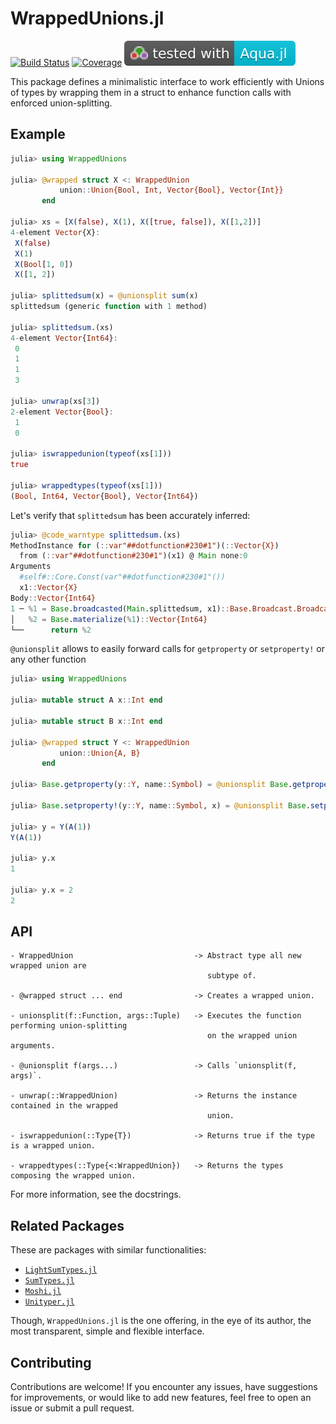 
# WrappedUnions.jl

[![Build Status](https://github.com/Tortar/WrappedUnions.jl/actions/workflows/CI.yml/badge.svg?branch=main)](https://github.com/Tortar/WrappedUnions.jl/actions/workflows/CI.yml?query=branch%3Amain)
[![Coverage](https://codecov.io/gh/Tortar/WrappedUnions.jl/branch/main/graph/badge.svg)](https://codecov.io/gh/Tortar/WrappedUnions.jl)
[![Aqua](https://raw.githubusercontent.com/JuliaTesting/Aqua.jl/master/badge.svg)](https://github.com/JuliaTesting/Aqua.jl)

This package defines a minimalistic interface to work efficiently with Unions of types by wrapping them in a struct
to enhance function calls with enforced union-splitting.

## Example

```julia
julia> using WrappedUnions

julia> @wrapped struct X <: WrappedUnion
           union::Union{Bool, Int, Vector{Bool}, Vector{Int}}
       end

julia> xs = [X(false), X(1), X([true, false]), X([1,2])]
4-element Vector{X}:
 X(false)
 X(1)
 X(Bool[1, 0])
 X([1, 2])

julia> splittedsum(x) = @unionsplit sum(x)
splittedsum (generic function with 1 method)

julia> splittedsum.(xs)
4-element Vector{Int64}:
 0
 1
 1
 3

julia> unwrap(xs[3])
2-element Vector{Bool}:
 1
 0

julia> iswrappedunion(typeof(xs[1]))
true

julia> wrappedtypes(typeof(xs[1]))
(Bool, Int64, Vector{Bool}, Vector{Int64})
```

Let's verify that `splittedsum` has been accurately inferred:

```julia
julia> @code_warntype splittedsum.(xs)
MethodInstance for (::var"##dotfunction#230#1")(::Vector{X})
  from (::var"##dotfunction#230#1")(x1) @ Main none:0
Arguments
  #self#::Core.Const(var"##dotfunction#230#1"())
  x1::Vector{X}
Body::Vector{Int64}
1 ─ %1 = Base.broadcasted(Main.splittedsum, x1)::Base.Broadcast.Broadcasted{Base.Broadcast.DefaultArrayStyle{1}, Nothing, typeof(splittedsum), Tuple{Vector{X}}}
│   %2 = Base.materialize(%1)::Vector{Int64}
└──      return %2
```

`@unionsplit` allows to easily forward calls for `getproperty` or `setproperty!` or any other function

```julia
julia> using WrappedUnions

julia> mutable struct A x::Int end

julia> mutable struct B x::Int end

julia> @wrapped struct Y <: WrappedUnion
           union::Union{A, B}
       end

julia> Base.getproperty(y::Y, name::Symbol) = @unionsplit Base.getproperty(y, name)

julia> Base.setproperty!(y::Y, name::Symbol, x) = @unionsplit Base.setproperty!(y, name, x)

julia> y = Y(A(1))
Y(A(1))

julia> y.x
1

julia> y.x = 2
2
```

## API

```
- WrappedUnion                           -> Abstract type all new wrapped union are 
                                            subtype of.

- @wrapped struct ... end                -> Creates a wrapped union.

- unionsplit(f::Function, args::Tuple)   -> Executes the function performing union-splitting
                                            on the wrapped union arguments.

- @unionsplit f(args...)                 -> Calls `unionsplit(f, args)`.

- unwrap(::WrappedUnion)                 -> Returns the instance contained in the wrapped
                                            union.

- iswrappedunion(::Type{T})              -> Returns true if the type is a wrapped union.

- wrappedtypes(::Type{<:WrappedUnion})   -> Returns the types composing the wrapped union.
```

For more information, see the docstrings.

## Related Packages

These are packages with similar functionalities:

- [`LightSumTypes.jl`](https://github.com/JuliaDynamics/LightSumTypes.jl)
- [`SumTypes.jl`](https://github.com/MasonProtter/SumTypes.jl)
- [`Moshi.jl`](https://github.com/Roger-luo/Moshi.jl)
- [`Unityper.jl`](https://github.com/YingboMa/Unityper.jl)

Though, `WrappedUnions.jl` is the one offering, in the eye of its author, the most transparent, simple and flexible
interface.

## Contributing

Contributions are welcome! If you encounter any issues, have suggestions for improvements, or would like to add new features, feel free to open an issue or submit a pull request.
